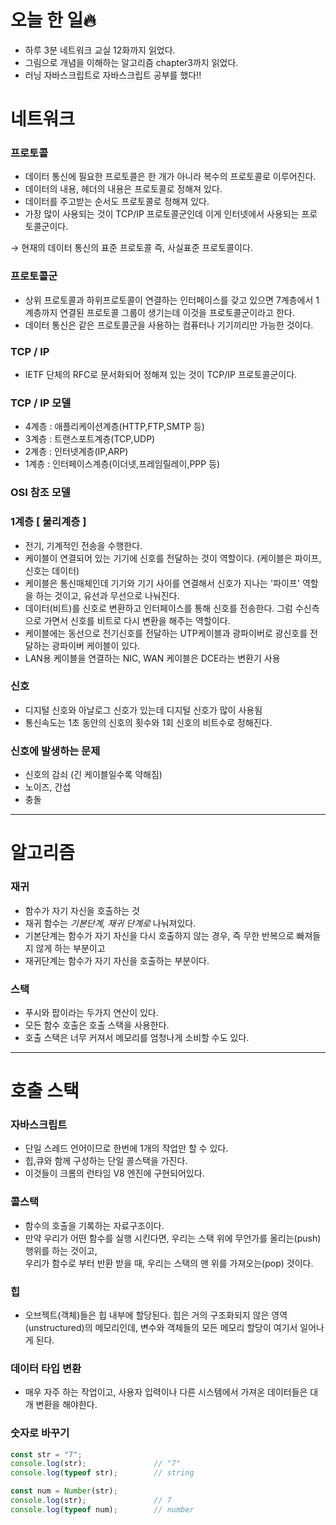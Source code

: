 # 오늘 한 일🔥

- 하루 3분 네트워크 교실 12화까지 읽었다.
- 그림으로 개념을 이해하는 알고리즘 chapter3까지 읽었다.
- 러닝 자바스크립트로 자바스크립트 공부를 했다!!

# 네트워크

### 프로토콜

- 데이터 통신에 필요한 프로토콜은 한 개가 아니라 복수의 프로토콜로 이루어진다.
- 데이터의 내용, 헤더의 내용은 프로토콜로 정해져 있다.
- 데이터를 주고받는 순서도 프로토콜로 정해져 있다.
- 가장 많이 사용되는 것이 TCP/IP 프로토콜군인데 이게 인터넷에서 사용되는 프로토콜군이다.

 → 현재의 데이터 통신의 표준 프로토콜 즉, 사실표준 프로토콜이다.

### 프로토콜군

- 상위 프로토콜과 하위프로토콜이 연결하는 인터페이스를 갖고 있으면 7계층에서 1계층까지 연결된 프로토콜 그룹이 생기는데 이것을 프로토콜군이라고 한다.
- 데이터 통신은 같은 프로토콜군을 사용하는 컴퓨터나 기기끼리만 가능한 것이다.

### TCP / IP

- IETF 단체의 RFC로 문서화되어 정해져 있는 것이 TCP/IP 프로토콜군이다.

### TCP / IP 모델

- 4계층 : 애플리케이션계층(HTTP,FTP,SMTP 등)
- 3계층 : 트랜스포트계층(TCP,UDP)
- 2계층 : 인터넷계층(IP,ARP)
- 1계층 : 인터페이스계층(이더넷,프레임릴레이,PPP 등)

### OSI 참조 모델

### 1계층 [ 물리계층 ]

- 전기, 기계적인 전송을 수행한다.
- 케이블이 연결되어 있는 기기에 신호를 전달하는 것이 역할이다. (케이블은 파이프, 신호는 데이터)
- 케이블은 통신매체인데 기기와 기기 사이를 연결해서 신호가 지나는 '파이프' 역할을 하는 것이고,
유선과 무선으로 나눠진다.
- 데이터(비트)를 신호로 변환하고 인터페이스를 통해 신호를 전송한다. 그럼 수신측으로 가면서 신호를 비트로 다시 변환을 해주는 역할이다.
- 케이블에는 동선으로 전기신호를 전달하는 UTP케이블과 광파이버로 광신호를 전달하는 광파이버 케이블이 있다.
- LAN용 케이블을 연결하는 NIC, WAN 케이블은 DCE라는 변환기 사용

### 신호

- 디지털 신호와 아날로그 신호가 있는데 디지털 신호가 많이 사용됨
- 통신속도는 1초 동안의 신호의 횟수와 1회 신호의 비트수로 정해진다.

### 신호에 발생하는 문제

- 신호의 감쇠 (긴 케이블일수록 약해짐)
- 노이즈, 간섭
- 충돌

---

# 알고리즘

### 재귀

- 함수가 자기 자신을 호출하는 것
- 재귀 함수는 *기본단계, 재귀 단계로* 나눠져있다.
- 기본단계는 함수가 자기 자신을 다시 호출하지 않는 경우, 즉 무한 반복으로 빠져들지 않게 하는 부분이고
- 재귀단계는 함수가 자기 자신을 호출하는 부분이다.

### 스택

- 푸시와 팝이라는 두가지 연산이 있다.
- 모든 함수 호출은 호출 스택을 사용한다.
- 호출 스택은 너무 커져서 메모리를 엄청나게 소비할 수도 있다.

---

# 호출 스택

### 자바스크립트

- 단일 스레드 언어이므로 한번에 1개의 작업만 할 수 있다.
- 힙,큐와 함께 구성하는 단일 콜스택을 가진다.
- 이것들이 크롬의 런타임 V8 엔진에 구현되어있다.

### 콜스택

- 함수의 호출을 기록하는 자료구조이다.
- 만약 우리가 어떤 함수를 실행 시킨다면, 우리는 스택 위에 무언가를 올리는(push) 행위를 하는 것이고,  
우리가 함수로 부터 반환 받을 때, 우리는 스택의 맨 위를 가져오는(pop) 것이다.

### 힙

- 오브젝트(객체)들은 힙 내부에 할당된다.
힙은 거의 구조화되지 않은 영역(unstructured)의 메모리인데, 변수와 객체들의 모든 메모리 할당이 여기서 일어나게 된다.

### 데이터 타입 변환

- 매우 자주 하는 작업이고, 사용자 입력이나 다른 시스템에서 가져온 데이터들은 대개 변환을 해야한다.

### 숫자로 바꾸기

```jsx
const str = "7";
console.log(str);               // "7"
console.log(typeof str);        // string

const num = Number(str);
console.log(str);               // 7
console.log(typeof num);        // number
```
